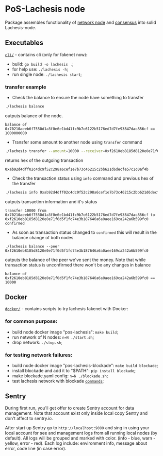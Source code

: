 # PoS-Lachesis node

Package assembles functionality of [network node](../posnode/) and [consensus](../posposet/) into solid Lachesis-node.

## Executables

[`cli/`](./cli/) - contains cli (only for fakenet now):

  - build: `go build -o lachesis .`;
  - for help use: `./lachesis -h`;
  - run single node: `./lachesis start`;


### transfer example

* Check the balance to ensure the node have something to transfer
```sh
./lachesis balance
```
 outputs balance of the node.
```
balance of 0x70210aeeb6f7550d1a3f0e6e1bd41fc9b7c6122b5176ed7d7fe93847dac856cf == 1000000000
```

* Transfer some amount to another node using `transfer` command
```sh
./lachesis transfer --amount=10000 --receiver=0xf2610eb8185d8120e0e71f0d5f1fc74e3b187646a6a0aee169ca242a6b599fc0
```
 returns hex of the outgoing transaction
```
0xab92d4dff02c4dc9f52c298a6cef1e7b73c46215c2bb621d6decfe57c1c0af4b
```

* Check the transaction status using `info` command and previous hex of the transfer
```sh
./lachesis info 0xab92d4dff02c4dc9f52c298a6cef1e7b73c46215c2bb621d6decfe57c1c0af4b
```
 outputs transaction information and it's status
```
transfer 10000 from 0x70210aeeb6f7550d1a3f0e6e1bd41fc9b7c6122b5176ed7d7fe93847dac856cf to 0xf2610eb8185d8120e0e71f0d5f1fc74e3b187646a6a0aee169ca242a6b599fc0 confirmed
```

* As soon as transaction status changed to `confirmed` this will result in the balance change of both nodes
```
./lachesis balance --peer 0xf2610eb8185d8120e0e71f0d5f1fc74e3b187646a6a0aee169ca242a6b599fc0
```
 outputs the balance of the peer we've sent the money. Note that while transaction status is unconfirmed there won't be any changes in balance
```
balance of 0xf2610eb8185d8120e0e71f0d5f1fc74e3b187646a6a0aee169ca242a6b599fc0 == 10000
```


## Docker

[`docker/`](./docker/) - contains scripts to try lachesis fakenet with Docker:


### for common purpose:

  - build node docker image "pos-lachesis": `make build`;
  - run network of N nodes: `n=N ./start.sh`;
  - drop network: `./stop.sh`;

### for testing network failures:

  - build node docker image "pos-lachesis-blockade": `make build blockade`;
  - install blockade and add it to "$PATH": `pip install blockade`;
  - make blockade.yaml config: `n=N ./blockade.sh`;
  - test lachesis network with blockade [`commands`](https://github.com/worstcase/blockade/blob/master/docs/commands.rst);

## Sentry

During first run, you'll get offer to create Sentry account for data management. Note that account exist only inside local copy Sentry and don't affect to sentry.io.

After start up Sentry go to `http://localhost:9000` and sing in using your local account for see and management logs from all running local nodes (by default).
All logs will be grouped and marked with color. (info - blue, warn - yellow, error - red).
Each log include: environment info, message about error, code line (in case error).